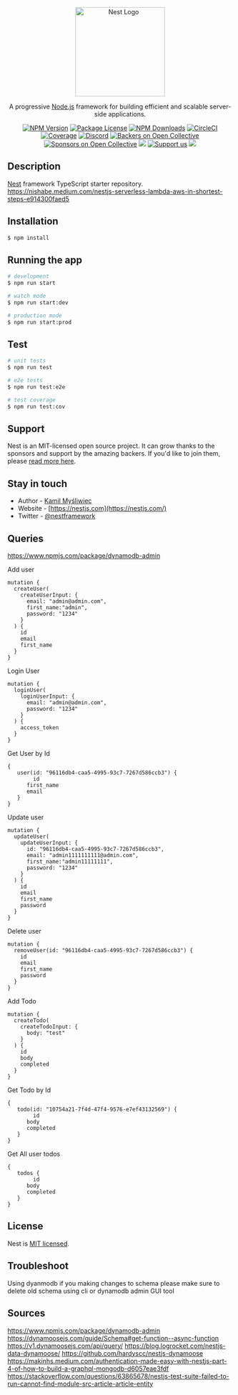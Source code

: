 <p align="center">
  <a href="http://nestjs.com/" target="blank"><img src="https://nestjs.com/img/logo-small.svg" width="200" alt="Nest Logo" /></a>
</p>

[circleci-image]: https://img.shields.io/circleci/build/github/nestjs/nest/master?token=abc123def456
[circleci-url]: https://circleci.com/gh/nestjs/nest

  <p align="center">A progressive <a href="http://nodejs.org" target="_blank">Node.js</a> framework for building efficient and scalable server-side applications.</p>
    <p align="center">
<a href="https://www.npmjs.com/~nestjscore" target="_blank"><img src="https://img.shields.io/npm/v/@nestjs/core.svg" alt="NPM Version" /></a>
<a href="https://www.npmjs.com/~nestjscore" target="_blank"><img src="https://img.shields.io/npm/l/@nestjs/core.svg" alt="Package License" /></a>
<a href="https://www.npmjs.com/~nestjscore" target="_blank"><img src="https://img.shields.io/npm/dm/@nestjs/common.svg" alt="NPM Downloads" /></a>
<a href="https://circleci.com/gh/nestjs/nest" target="_blank"><img src="https://img.shields.io/circleci/build/github/nestjs/nest/master" alt="CircleCI" /></a>
<a href="https://coveralls.io/github/nestjs/nest?branch=master" target="_blank"><img src="https://coveralls.io/repos/github/nestjs/nest/badge.svg?branch=master#9" alt="Coverage" /></a>
<a href="https://discord.gg/G7Qnnhy" target="_blank"><img src="https://img.shields.io/badge/discord-online-brightgreen.svg" alt="Discord"/></a>
<a href="https://opencollective.com/nest#backer" target="_blank"><img src="https://opencollective.com/nest/backers/badge.svg" alt="Backers on Open Collective" /></a>
<a href="https://opencollective.com/nest#sponsor" target="_blank"><img src="https://opencollective.com/nest/sponsors/badge.svg" alt="Sponsors on Open Collective" /></a>
  <a href="https://paypal.me/kamilmysliwiec" target="_blank"><img src="https://img.shields.io/badge/Donate-PayPal-ff3f59.svg"/></a>
    <a href="https://opencollective.com/nest#sponsor"  target="_blank"><img src="https://img.shields.io/badge/Support%20us-Open%20Collective-41B883.svg" alt="Support us"></a>
  <a href="https://twitter.com/nestframework" target="_blank"><img src="https://img.shields.io/twitter/follow/nestframework.svg?style=social&label=Follow"></a>
</p>
  <!--[![Backers on Open Collective](https://opencollective.com/nest/backers/badge.svg)](https://opencollective.com/nest#backer)
  [![Sponsors on Open Collective](https://opencollective.com/nest/sponsors/badge.svg)](https://opencollective.com/nest#sponsor)-->

## Description

[Nest](https://github.com/nestjs/nest) framework TypeScript starter repository.
https://nishabe.medium.com/nestjs-serverless-lambda-aws-in-shortest-steps-e914300faed5

## Installation

```bash
$ npm install
```

## Running the app

```bash
# development
$ npm run start

# watch mode
$ npm run start:dev

# production mode
$ npm run start:prod
```

## Test

```bash
# unit tests
$ npm run test

# e2e tests
$ npm run test:e2e

# test coverage
$ npm run test:cov
```

## Support

Nest is an MIT-licensed open source project. It can grow thanks to the sponsors and support by the amazing backers. If you'd like to join them, please [read more here](https://docs.nestjs.com/support).

## Stay in touch

- Author - [Kamil Myśliwiec](https://kamilmysliwiec.com)
- Website - [https://nestjs.com](https://nestjs.com/)
- Twitter - [@nestframework](https://twitter.com/nestframework)

## Queries

https://www.npmjs.com/package/dynamodb-admin

Add user

```
mutation {
  createUser(
    createUserInput: {
      email: "admin@admin.com",
      first_name:"admin",
      password: "1234"
    }
  ) {
    id
    email
    first_name
  }
}
```

Login User

```
mutation {
  loginUser(
    loginUserInput: {
      email: "admin@admin.com",
      password: "1234"
    }
  ) {
    access_token
  }
}
```

Get User by Id

```
{
   user(id: "96116db4-caa5-4995-93c7-7267d586ccb3") {
    	id
      first_name
      email
   }
}
```

Update user

```
mutation {
  updateUser(
    updateUserInput: {
      id: "96116db4-caa5-4995-93c7-7267d586ccb3",
      email: "admin1111111111@admin.com",
      first_name:"admin11111111",
      password: "1234"
    }
  ) {
    id
    email
    first_name
    password
  }
}
```

Delete user

```
mutation {
  removeUser(id: "96116db4-caa5-4995-93c7-7267d586ccb3") {
    id
    email
    first_name
    password
  }
}
```

Add Todo

```
mutation {
  createTodo(
    createTodoInput: {
      body: "test"
    }
  ) {
    id
    body
    completed
  }
}
```

Get Todo by Id

```
{
   todo(id: "10754a21-7f4d-47f4-9576-e7ef43132569") {
    	id
      body
      completed
   }
}
```

Get All user todos

```
{
   todos {
    	id
      body
      completed
   }
}
```

## License

Nest is [MIT licensed](LICENSE).

## Troubleshoot

Using dyanmodb if you making changes to schema please make sure to delete old schema using cli or dynamodb admin GUI tool

## Sources

https://www.npmjs.com/package/dynamodb-admin
https://dynamoosejs.com/guide/Schema#get-function--async-function
https://v1.dynamoosejs.com/api/query/
https://blog.logrocket.com/nestjs-data-dynamoose/
https://github.com/hardyscc/nestjs-dynamoose
https://makinhs.medium.com/authentication-made-easy-with-nestjs-part-4-of-how-to-build-a-graphql-mongodb-d6057eae3fdf
https://stackoverflow.com/questions/63865678/nestjs-test-suite-failed-to-run-cannot-find-module-src-article-article-entity

